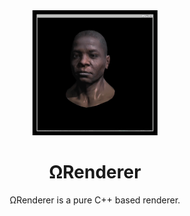 <div align="center">
  <a href="https://github.com/H-Wenfeng/MyRenderer">
    <img src="https://github.com/H-Wenfeng/MyRenderer/blob/main/2023-06-19%2012-21-39%5B00_00_00--00_00_20%5D.gif" width="200" height="200" />
  </a>

  <h1>ΩRenderer</h1>

  <p>
  ΩRenderer is a pure C++ based renderer.
  </p>


<!-- ![img](https://github.com/H-Wenfeng/MyRenderer/blob/main/2023-06-19%2012-21-39%5B00_00_00--00_00_20%5D.gif) -->